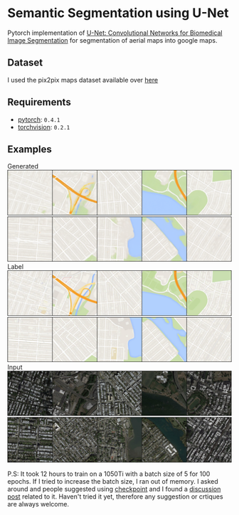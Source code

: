 # Semantic Segmentation using U-Net

Pytorch implementation of [U-Net: Convolutional Networks for Biomedical Image Segmentation](https://arxiv.org/abs/1505.04597) for segmentation of aerial maps into google maps.

## Dataset

I used the pix2pix maps dataset available over [here](https://people.eecs.berkeley.edu/~tinghuiz/projects/pix2pix/datasets/)

## Requirements

* [pytorch](https://pytorch.org/): `0.4.1`
* [torchvision](https://pytorch.org/docs/stable/torchvision/index.html): `0.2.1`

## Examples

Generated
![gen_image_99_400](https://github.com/greed2411/unet_pytorch/blob/master/samples/gen_image_99_400.png)
![gen_image_99_0](https://github.com/greed2411/unet_pytorch/blob/master/samples/gen_image_99_0.png)
Label
![label_image_99_400](https://github.com/greed2411/unet_pytorch/blob/master/samples/label_image_99_400.png)
![label_image_99_0](https://github.com/greed2411/unet_pytorch/blob/master/samples/label_image_99_0.png)
Input
![original_image_99_400](https://github.com/greed2411/unet_pytorch/blob/master/samples/original_image_99_400.png)
![original_image_99_0](https://github.com/greed2411/unet_pytorch/blob/master/samples/original_image_99_0.png)

P.S: It took 12 hours to train on a 1050Ti with a batch size of 5 for 100 epochs. If I tried to increase the batch size, I ran out of memory. I asked around and people suggested using [checkpoint](https://pytorch.org/docs/stable/checkpoint.html#torch.utils.checkpoint.checkpoint) and I found a [discussion post](https://discuss.pytorch.org/t/torch-utils-checkpoint-checkpoint/16827) related to it. Haven't tried it yet, therefore any suggestion or crtiques are always welcome. 
